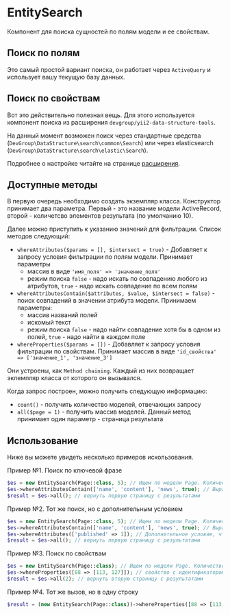 # EntitySearch

Компонент для поиска сущностей по полям модели и ее свойствам.

## Поиск по полям

Это самый простой вариант поиска, он работает через `ActiveQuery` и использует вашу текущую базу данных.

## Поиск по свойствам

Вот это действительно полезная вещь. Для этого используется компонент поиска из расширения `devgroup/yii2-data-structure-tools`.

На данный момент возможен поиск через стандартные средства (`DevGroup\DataStructure\search\common\Search`) или через elasticsearch (`DevGroup\DataStructure\search\elastic\Search`).

Подробнее о настройке читайте на странице [расширения](https://github.com/DevGroup-ru/yii2-data-structure-tools).

## Доступные методы

В первую очередь необходимо создать экземпляр класса. Конструктор принимает два параметра. Первый - это название модели ActiveRecord, второй - количетсво элементов результата (по умолчанию 10).

Далее можно приступить к указанию значений для фильтрации. Список методов следующий:

* `whereAttributes($params = [], $intersect = true)` - Добавляет к запросу условия фильтрации по полям модели. Принимает параметры
    * массив в виде `'имя_поля' => 'значение_поля'`
    * режим поиска `false` - надо искать по совпадению любого из атрибутов, `true` - надо искать совпадение по всем полям
* `whereAttributesContain($attributes, $value, $intersect = false)` - поиск совпадений в значении атрибута модели. Принимаем параметры:
    * массив названий полей
    * искомый текст
    * режим поиска `false` - надо найти совпадение хотя бы в одном из полей, `true` - надо найти в каждом поле
* `whereProperties($params = [])` - Добавляет к запросу условия фильтрации по свойствам. Принимает массив в виде `'id_свойства' => ['значение_1', 'значение_3']`

Они устроены, как `Method chaining`. Каждый из них возвращает эклемпляр класса от которого он вызывался.

Когда запрос построен, можно получить следующую информацию:

* `count()` - получить количество моделей, отвечающих запросу
* `all($page = 1)` - получить массив моделей. Данный метод принимает один параметр - страница результата

## Использование

Ниже вы можете увидеть несколько примеров искользования.

Пример №1. Поиск по ключевой фразе

```php
$es = new EntitySearch(Page::class, 5); // Ищем по модели Page. Количество результатов на странице - 5
$es->whereAttributesContain(['name', 'content'], 'news', true); // Выражение "news" должно одновременно встречаться в полях name и content
$result = $es->all(); // вернуть первую страницу с результатами
```

Пример №2. Тот же поиск, но с дополнительным условием 

```php
$es = new EntitySearch(Page::class, 5); // Ищем по модели Page. Количество результатов на странице - 5
$es->whereAttributesContain(['name', 'content'], 'news', true); // Выражение "news" должно одновременно встречаться в полях name и content
$es->whereAttributes(['published' => 1]); // Дополнительное условие, что страница должна быть опубликована
$result = $es->all(); // вернуть первую страницу с результатами
```

Пример №3. Поиск по свойствам

```php
$es = new EntitySearch(Page::class); // Ищем по модели Page. Количество результатов на странице - 10
$es->whereProperties([88 => [113, 127]]); // свойство с идентификатором 88 должно быть равно 113 или 127
$result = $es->all(2); // вернуть вторую страницу с результатами
```

Пример №4. Тот же вызов, но в одну строку

```php
$result = (new EntitySearch(Page::class))->whereProperties([88 => [113, 127]])->all(2);
```
